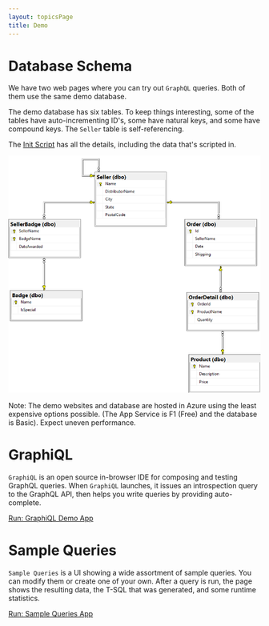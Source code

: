 ```yaml
---
layout: topicsPage
title: Demo
---
```


<div markdown="1">

# Database Schema

We have two web pages where you can try out `GraphQL` queries. Both of them
use the same demo database.

The demo database has six tables. To keep things interesting, some of the tables
have auto-incrementing ID's, some have natural keys, and some have compound keys.
The `Seller` table is self-referencing.

The [Init Script](https://github.com/stevekerrick/GraphqlToTsql/blob/main/src/DemoEntities/DatabaseCreateScript.sql) has all the details, including the data that's scripted in.

![](images/schemaDiagram.png)

Note: The demo websites and database are hosted in Azure using
the least expensive options possible. (The App Service is F1 (Free) and the database is Basic).
Expect uneven performance.

</div>

<div markdown="1">

# GraphiQL

`GraphiQL` is an open source in-browser IDE for composing and
testing GraphQL queries. When `GraphiQL` launches,
it issues an introspection query to the GraphQL API, then helps you
write queries by providing auto-complete.

<a href="//graphqltotsqldemoapp.azurewebsites.net/graphiql" target="_blank" class="btn btn-link">Run: GraphiQL Demo App</a>

</div>

<div markdown="1">

# Sample Queries

`Sample Queries` is a UI showing
a wide assortment of sample queries. You can modify them
or create one of your own. After a query is run, the page shows the
resulting data, the T-SQL that was generated, and some runtime statistics.

<a href="//graphqltotsqldemoapp.azurewebsites.net/" target="_blank" class="btn btn-link">Run: Sample Queries App</a>

</div>
